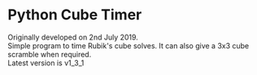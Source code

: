 # Python Cube Timer
Originally developed on 2nd July 2019.\
Simple program to time Rubik's cube solves. It can also give a 3x3 cube scramble when required.\
Latest version is v1_3_1
